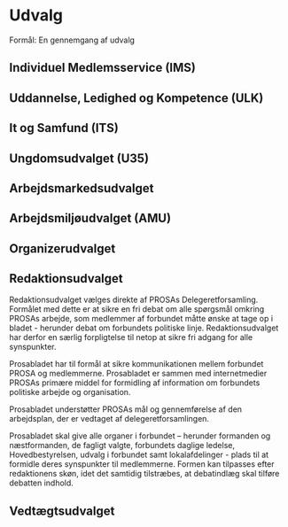 # Udvalg

Formål: En gennemgang af udvalg

## Individuel Medlemsservice (IMS)

## Uddannelse, Ledighed og Kompetence (ULK)

## It og Samfund (ITS)

## Ungdomsudvalget (U35)

## Arbejdsmarkedsudvalget

## Arbejdsmiljøudvalget (AMU)

## Organizerudvalget

## Redaktionsudvalget

Redaktionsudvalget vælges direkte af PROSAs Delegeretforsamling. Formålet med dette er at sikre en fri debat om alle spørgsmål omkring PROSAs arbejde, som medlemmer af forbundet måtte ønske at tage op i bladet - herunder debat om forbundets politiske linje. Redaktionsudvalget har derfor en særlig forpligtelse til netop at sikre fri adgang for alle synspunkter.

Prosabladet har til formål at sikre kommunikationen mellem forbundet PROSA
og medlemmerne. Prosabladet er sammen med internetmedier PROSAs primære middel for formidling af information om forbundets politiske arbejde og organisation.

Prosabladet understøtter PROSAs mål og gennemførelse af den arbejdsplan, der er vedtaget af delegeretforsamlingen.

Prosabladet skal give alle organer i forbundet – herunder formanden og næstformanden, de fagligt valgte, forbundets daglige ledelse, Hovedbestyrelsen, udvalg i forbundet samt lokalafdelinger - plads til at formidle deres synspunkter til medlemmerne. Formen kan tilpasses efter redaktionens skøn, idet det samtidig tilstræbes, at debatindlæg skal tilføre debatten indhold.

## Vedtægtsudvalget